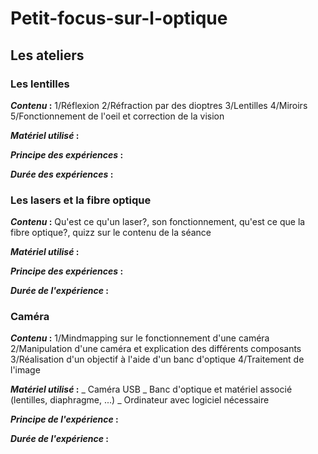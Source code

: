 # Petit-focus-sur-l-optique

## Les ateliers

### Les lentilles

**_Contenu_ :**
1/Réflexion
2/Réfraction par des dioptres
3/Lentilles
4/Miroirs
5/Fonctionnement de l'oeil et correction de la vision

**_Matériel utilisé_ :**

**_Principe des expériences_ :**

**_Durée des expériences_ :**

### Les lasers et la fibre optique

**_Contenu_ :**
Qu'est ce qu'un laser?, son fonctionnement, qu'est ce que la fibre optique?, quizz sur le contenu de la séance 

**_Matériel utilisé_ :**

**_Principe des expériences_ :**

**_Durée de l'expérience_ :**

### Caméra

**_Contenu_ :**
1/Mindmapping sur le fonctionnement d'une caméra
2/Manipulation d'une caméra et explication des différents composants
3/Réalisation d'un objectif à l'aide d'un banc d'optique
4/Traitement de l'image

**_Matériel utilisé_ :**
_ Caméra USB
_ Banc d'optique et matériel associé (lentilles, diaphragme, ...)
_ Ordinateur avec logiciel nécessaire

**_Principe de l'expérience_ :**


**_Durée de l'expérience_ :**
